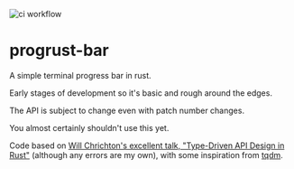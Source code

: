 ![ci workflow](https://github.com/chriswmann/progrust-bar/actions/workflows/ci.yml/badge.svg)

# progrust-bar

A simple terminal progress bar in rust.

Early stages of development so it's basic and rough around the edges.

The API is subject to change even with patch number changes.

You almost certainly shouldn't use this yet.

Code based on 
[Will Chrichton's excellent talk, "Type-Driven API Design in Rust"](https://www.youtube.com/watch?v=bnnacleqg6k)
(although any errors are my own), with some inspiration from [tqdm](https://github.com/tqdm/tqdm).

